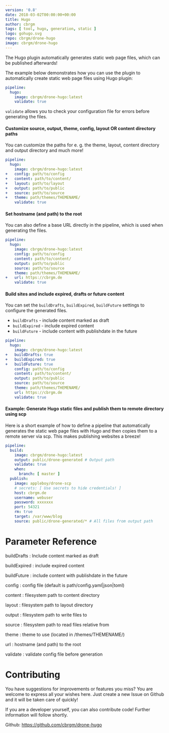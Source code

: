 ```yaml
---
version: '0.8'
date: 2018-03-02T00:00:00+00:00
title: Hugo
author: cbrgm
tags: [ tool, hugo, generation, static ]
logo: gohugo.svg
repo: cbrgm/drone-hugo
image: cbrgm/drone-hugo
---
```


The Hugo plugin automatically generates static web page files, which can be published afterwards!

The example below demonstrates how you can use the plugin to automatically create static web page files using Hugo plugin:

```yml
pipeline:
  hugo:
    image: cbrgm/drone-hugo:latest
    validate: true
```

`validate` allows you to check your configuration file for errors before generating the files.

#### Customize source, output, theme, config, layout OR content directory paths

You can customize the paths for e. g. the theme, layout, content directory and output directory and much more!

```yml
pipeline:
  hugo:
    image: cbrgm/drone-hugo:latest
+   config: path/to/config
+   content: path/to/content/
+   layout: path/to/layout
+   output: path/to/public
+   source: path/to/source
+   theme: path/themes/THEMENAME/
    validate: true
```

#### Set hostname (and path) to the root

You can also define a base URL directly in the pipeline, which is used when generating the files.

```yml
pipeline:
  hugo:
    image: cbrgm/drone-hugo:latest
    config: path/to/config
    content: path/to/content/
    output: path/to/public
    source: path/to/source
    theme: path/themes/THEMENAME/
+   url: https://cbrgm.de
    validate: true
```

#### Build sites and include expired, drafts or future content

You can set the `buildDrafts`, `buildExpired`, `buildFuture` settings to configure the generated files.

- `buildDrafts` - include content marked as draft
- `buildExpired` - include expired content
- `buildFuture` - include content with publishdate in the future

```yml
pipeline:
  hugo:
    image: cbrgm/drone-hugo:latest
+   buildDrafts: true
+   buildExpired: true
+   buildFuture: true
    config: path/to/config
    content: path/to/content/
    output: path/to/public
    source: path/to/source
    theme: path/themes/THEMENAME/
    url: https://cbrgm.de
    validate: true
```

#### **Example**: Generate Hugo static files and publish them to remote directory using scp

Here is a short example of how to define a pipeline that automatically generates the static web page files with Hugo and then copies them to a remote server via scp. This makes publishing websites a breeze!

```yml
pipeline:
  build:
    image: cbrgm/drone-hugo:latest
    output: public/drone-generated # Output path
    validate: true
    when:
      branch: [ master ]
  publish:
    image: appleboy/drone-scp
    # secrets: [ Use secrets to hide credentials! ]
    host: cbrgm.de
    username: webuser
    password: xxxxxxx
    port: 54321
    rm: true
    target: /var/www/blog
    source: public/drone-generated/* # All files from output path

```

# Parameter Reference

buildDrafts
: Include content marked as draft

buildExpired
: include expired content

buildFuture
: include content with publishdate in the future

config
: config file (default is path/config.yaml|json|toml)

content
: filesystem path to content directory

layout
: filesystem path to layout directory

output
: filesystem path to write files to

source
: filesystem path to read files relative from

theme
: theme to use (located in /themes/THEMENAME/)

url
: hostname (and path) to the root

validate
: validate config file before generation

# Contributing

You have suggestions for improvements or features you miss? You are welcome to express all your wishes here. Just create a new Issue on Github and it will be taken care of quickly!

If you are a developer yourself, you can also contribute code! Further information will follow shortly.

Github: https://github.com/cbrgm/drone-hugo

